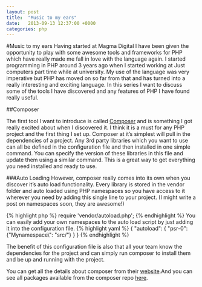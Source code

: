 ```yaml
---
layout: post
title:  "Music to my ears"
date:   2013-09-13 12:37:00 +0000
categories: php
---
```

#Music to my ears
Having started at Magma Digital I have been given the opportunity to play with some awesome tools and frameworks for PHP which have really made me fall in love with the language again.
I started programming in PHP around 3 years ago when I started working at Just computers part time while at university. My use of the language was very imperative but PHP has moved on so
far from that and has turned into a really interesting and exciting language. In this series I want to discuss some of the tools I have discovered and any features of PHP I have found really useful.

##Composer

The first tool I want to introduce is called [Composer](http://getcomposer.org/) and is something I got really excited about when I discovered it. I think it is a must for any PHP
project and the first thing I set up. Composer at it’s simplest will pull in the dependencies of a project. Any 3rd party libraries which you want to use can all be defined in the
configuration file and then installed in one simple command. You can specify the version of these libraries in this file and update them using a similar command. This is a great way to
get everything you need installed and ready to use.

###Auto Loading
However, composer really comes into its own when you discover it’s auto load functionality. Every library is stored in the vendor folder and auto loaded using PHP namespaces so you
have access to it wherever you need by adding this single line to your project. (I might write a post on namespaces soon, they are awesome!)

{% highlight php %}
    require 'vendor/autoload.php';
{% endhighlight %}
You can easily add your own namespaces to the auto load script by just adding it into the configuration file.
{% highlight yaml %}
    {
        "autoload": {
            "psr-0": {"Mynamespace\\": "src/"}
        }
    }
{% endhighlight %}

The benefit of this configuration file is also that all your team know the dependencies for the project and can simply run composer to install them and be up and running with the project.

You can get all the details about composer from their [website](http://getcomposer.org/).And you can see all packages available from the composer repo [here](https://packagist.org/).
